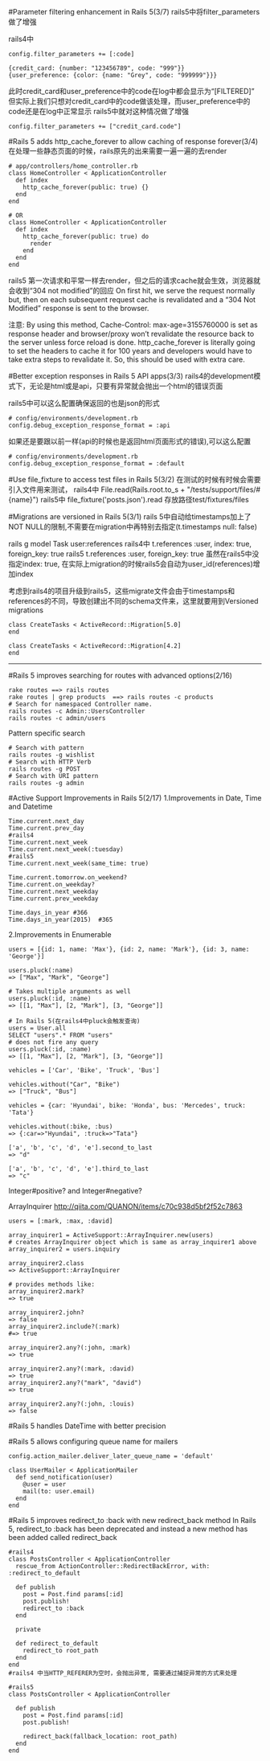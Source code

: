 #Parameter filtering enhancement in Rails 5(3/7)
rails5中将filter_parameters做了增强

rails4中
```
config.filter_parameters += [:code]

{credit_card: {number: "123456789", code: "999"}}
{user_preference: {color: {name: "Grey", code: "999999"}}}
```
此时credit_card和user_preference中的code在log中都会显示为“[FILTERED]”
但实际上我们只想对credit_card中的code做该处理，而user_preference中的code还是在log中正常显示
rails5中就对这种情况做了增强
```
config.filter_parameters += ["credit_card.code"]
```

#Rails 5 adds http_cache_forever to allow caching of response forever(3/4)
在处理一些静态页面的时候，rails原先的出来需要一遍一遍的去render

```
# app/controllers/home_controller.rb
class HomeController < ApplicationController
  def index
    http_cache_forever(public: true) {}
  end
end

# OR
class HomeController < ApplicationController
  def index
    http_cache_forever(public: true) do
      render
    end
  end
end
```
rails5 第一次请求和平常一样去render，但之后的请求cache就会生效，浏览器就会收到“304 not modified”的回应
On first hit, we serve the request normally but, then on each subsequent request cache is revalidated and a “304 Not Modified” response is sent to the browser.

注意:
By using this method, Cache-Control: max-age=3155760000 is set as response header and browser/proxy won’t revalidate the resource back to the server unless force reload is done.
http_cache_forever is literally going to set the headers to cache it for 100 years and developers would have to take extra steps to revalidate it. So, this should be used with extra care.

#Better exception responses in Rails 5 API apps(3/3)
rails4的development模式下，无论是html或是api，只要有异常就会抛出一个html的错误页面

rails5中可以这么配置确保返回的也是json的形式
```
# config/environments/development.rb
config.debug_exception_response_format = :api
```

如果还是要跟以前一样(api的时候也是返回html页面形式的错误),可以这么配置
```
# config/environments/development.rb
config.debug_exception_response_format = :default
```

#Use file_fixture to access test files in Rails 5(3/2)
在测试的时候有时候会需要引入文件用来测试，
rails4中
File.read(Rails.root.to_s + "/tests/support/files/#{name}")
rails5中
file_fixture('posts.json').read
存放路径test/fixtures/files

#Migrations are versioned in Rails 5(3/1)
rails 5中自动给timestamps加上了NOT NULL的限制,不需要在migration中再特别去指定(t.timestamps null: false)

rails g model Task user:references
rails4中
t.references :user, index: true, foreign_key: true
rails5
t.references :user, foreign_key: true
虽然在rails5中没指定index: true, 在实际上migration的时候rails5会自动为user_id(references)增加index

考虑到rails4的项目升级到rails5，这些migrate文件会由于timestamps和references的不同，导致创建出不同的schema文件来，这里就要用到Versioned migrations
```
class CreateTasks < ActiveRecord::Migration[5.0]
end

class CreateTasks < ActiveRecord::Migration[4.2]
end
```

---------------------------------------------------------------------------------------------------------------------

#Rails 5 improves searching for routes with advanced options(2/16)
```
rake routes ==> rails routes
rake routes | grep products  ==> rails routes -c products
# Search for namespaced Controller name.
rails routes -c Admin::UsersController
rails routes -c admin/users
```
Pattern specific search
```
# Search with pattern
rails routes -g wishlist
# Search with HTTP Verb
rails routes -g POST
# Search with URI pattern
rails routes -g admin
```

#Active Support Improvements in Rails 5(2/17)
1.Improvements in Date, Time and Datetime
```
Time.current.next_day
Time.current.prev_day
#rails4
Time.current.next_week
Time.current.next_week(:tuesday)
#rails5
Time.current.next_week(same_time: true)

Time.current.tomorrow.on_weekend?
Time.current.on_weekday?
Time.current.next_weekday
Time.current.prev_weekday

Time.days_in_year #366
Time.days_in_year(2015)  #365
```
2.Improvements in Enumerable
```
users = [{id: 1, name: 'Max'}, {id: 2, name: 'Mark'}, {id: 3, name: 'George'}]

users.pluck(:name)
=> ["Max", "Mark", "George"]

# Takes multiple arguments as well
users.pluck(:id, :name)
=> [[1, "Max"], [2, "Mark"], [3, "George"]]

# In Rails 5(在rails4中pluck会触发查询)
users = User.all
SELECT "users".* FROM "users"
# does not fire any query
users.pluck(:id, :name)
=> [[1, "Max"], [2, "Mark"], [3, "George"]]
```

```
vehicles = ['Car', 'Bike', 'Truck', 'Bus']

vehicles.without("Car", "Bike")
=> ["Truck", "Bus"]

vehicles = {car: 'Hyundai', bike: 'Honda', bus: 'Mercedes', truck: 'Tata'}

vehicles.without(:bike, :bus)
=> {:car=>"Hyundai", :truck=>"Tata"}
```
```
['a', 'b', 'c', 'd', 'e'].second_to_last
=> "d"

['a', 'b', 'c', 'd', 'e'].third_to_last
=> "c"
```
Integer#positive? and Integer#negative?

ArrayInquirer
http://qiita.com/QUANON/items/c70c938d5bf2f52c7863
```
users = [:mark, :max, :david]

array_inquirer1 = ActiveSupport::ArrayInquirer.new(users)
# creates ArrayInquirer object which is same as array_inquirer1 above
array_inquirer2 = users.inquiry

array_inquirer2.class
=> ActiveSupport::ArrayInquirer

# provides methods like:
array_inquirer2.mark?
=> true

array_inquirer2.john?
=> false
array_inquirer2.include?(:mark)
#=> true

array_inquirer2.any?(:john, :mark)
=> true

array_inquirer2.any?(:mark, :david)
=> true
array_inquirer2.any?("mark", "david")
=> true

array_inquirer2.any?(:john, :louis)
=> false
```

#Rails 5 handles DateTime with better precision

#Rails 5 allows configuring queue name for mailers
```
config.action_mailer.deliver_later_queue_name = 'default'

class UserMailer < ApplicationMailer
  def send_notification(user)
    @user = user
    mail(to: user.email)
  end
end
```

#Rails 5 improves redirect_to :back with new redirect_back method
In Rails 5, redirect_to :back has been deprecated and instead a new method has been added called redirect_back
```
#rails4
class PostsController < ApplicationController
  rescue_from ActionController::RedirectBackError, with: :redirect_to_default

  def publish
    post = Post.find params[:id]
    post.publish!
    redirect_to :back
  end

  private

  def redirect_to_default
    redirect_to root_path
  end
end
#rails4 中当HTTP_REFERER为空时，会抛出异常, 需要通过捕捉异常的方式来处理

#rails5
class PostsController < ApplicationController

  def publish
    post = Post.find params[:id]
    post.publish!

    redirect_back(fallback_location: root_path)
  end
end
```
